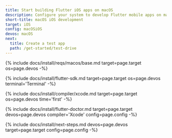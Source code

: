 ```yaml
---
title: Start building Flutter iOS apps on macOS
description: Configure your system to develop Flutter mobile apps on macOS and iOS.
short-title: macOS iOS development
target: iOS
config: macOSiOS
devos: macOS
next:
  title: Create a test app
  path: /get-started/test-drive
---
```


{% include docs/install/reqs/macos/base.md target=page.target os=page.devos -%}

{% include docs/install/flutter-sdk.md target=page.target os=page.devos terminal='Terminal' -%}

{% include docs/install/compiler/xcode.md target=page.target os=page.devos time='first' -%}

{% include docs/install/flutter-doctor.md target=page.target devos=page.devos compiler='Xcode' config=page.config -%}

{% include docs/install/next-steps.md devos=page.devos target=page.target config=page.config -%}